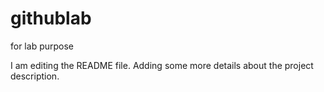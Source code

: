 # githublab
for lab purpose


I am editing the README file. Adding some more details about the project description.
